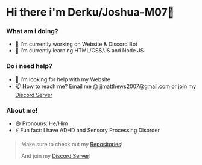 # Hi there i'm Derku/Joshua-M07👋

### What am i doing? 
- 🔭 I’m currently working on Website & Discord Bot
- 🌱 I’m currently learning HTML/CSS/JS and Node.JS

### Do i need help?
- 🤔 I’m looking for help with my Website
- 📫 How to reach me? Email me @ jjmatthews2007@gmail.com or join my [Discord Server](https://discord.gg/aZCZTRQ "It's good 😉")

### About me!
- 😄 Pronouns: He/Him
- ⚡ Fun fact: I have ADHD and Sensory Processing Disorder

> Make sure to check out my [Repositories](https://github.com/Joshua-M07?tab=repositories "I hope you'll like them ")!
>
> And join my [Discord Server](https;///discord.gg/aZCZTRQ "It's good 😉")!
